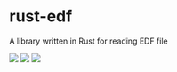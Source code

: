 # rust-edf
A library written in Rust for reading EDF file

[![](https://img.shields.io/crates/v/edf-reader.svg)](https://crates.io/crates/edf-reader)
[![](https://docs.rs/edf-reader/badge.svg)](https://docs.rs/edf-reader)
[![](https://travis-ci.org/mleprince/rust-edf.svg?branch=master)](https://travis-ci.org/mleprince/rust-edf)

